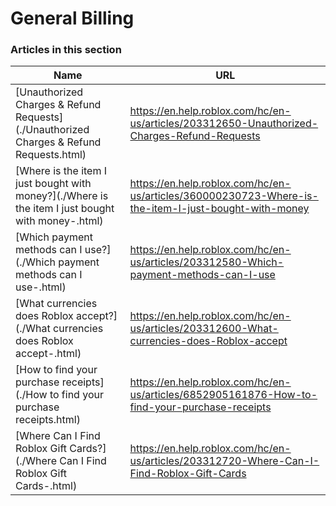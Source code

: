 # General Billing  
### Articles in this section
Name|URL
-|-
[Unauthorized Charges & Refund Requests](./Unauthorized Charges & Refund Requests.html) |https://en.help.roblox.com/hc/en-us/articles/203312650-Unauthorized-Charges-Refund-Requests
[Where is the item I just bought with money?](./Where is the item I just bought with money-.html) |https://en.help.roblox.com/hc/en-us/articles/360000230723-Where-is-the-item-I-just-bought-with-money
[Which payment methods can I use?](./Which payment methods can I use-.html) |https://en.help.roblox.com/hc/en-us/articles/203312580-Which-payment-methods-can-I-use
[What currencies does Roblox accept?](./What currencies does Roblox accept-.html) |https://en.help.roblox.com/hc/en-us/articles/203312600-What-currencies-does-Roblox-accept
[How to find your purchase receipts](./How to find your purchase receipts.html) |https://en.help.roblox.com/hc/en-us/articles/6852905161876-How-to-find-your-purchase-receipts
[Where Can I Find Roblox Gift Cards?](./Where Can I Find Roblox Gift Cards-.html) |https://en.help.roblox.com/hc/en-us/articles/203312720-Where-Can-I-Find-Roblox-Gift-Cards